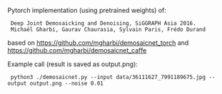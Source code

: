 Pytorch implementation (using pretrained weights) of:

     Deep Joint Demosaicking and Denoising, SiGGRAPH Asia 2016.
     Michaël Gharbi, Gaurav Chaurasia, Sylvain Paris, Frédo Durand

based on <https://github.com/mgharbi/demosaicnet_torch> and <https://github.com/mgharbi/demosaicnet_caffe>

Example call (result is saved as output.png):

     python3 ./demosaicnet.py --input data/36111627_7991189675.jpg --output output.png --noise 0.01 
